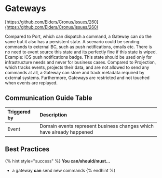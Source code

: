 # Gateways

[https://github.com/Elders/Cronus/issues/260](https://github.com/Elders/Cronus/issues/260)

Compared to Port, which can dispatch a command, a Gateway can do the same but it also has a persistent state. A scenario could be sending commands to external BC, such as push notifications, emails etc. There is no need to event source this state and its perfectly fine if this state is wiped. Example: iOS push notifications badge. This state should be used only for infrastructure needs and never for business cases. Compared to Projection, which tracks events, projects their data, and are not allowed to send any commands at all, a Gateway can store and track metadata required by external systems. Furthermore, Gateways are restricted and not touched when events are replayed.

## Communication Guide Table

| Triggered by | Description |
| :--- | :--- |
| Event | Domain events represent business changes which have already happened |

## Best Practices

{% hint style="success" %}
**You can/should/must...**

* a gateway **can** send new commands
{% endhint %}

